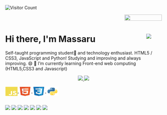 ![Visitor Count](https://profile-counter.glitch.me/Envoy-VC/count.svg)
<div style="text-align: right">
<img src="https://jojoee.jojoee.com/api/utcnow?refresh" width="120" height="20">
</div>

##

# Hi there, I'm Massaru <img align='right' src="https://bit.ly/3D4YUKb" width="50">

Self-taught programming student🔭 and technology enthusiast. HTML5 / CSS3, JavaScript and Python! Studying and improving and always improving.
😄
🌱 I’m currently learning Front-end web computing (HTML5,CSS3 and Javascript)

<div align="center">
  <a href="https://github.com/hagiomassaru">
  <img height="180em" src="https://github-readme-stats.vercel.app/api?username=hagiomassaru&show_icons=true&theme=dark&include_all_commits=true&count_private=true"/>
  <img height="180em" src="https://github-readme-stats.vercel.app/api/top-langs/?username=hagiomassaru&layout=compact&langs_count=7&theme=dark"/>
</div>
  <div style="display: inline_block"><br>
  <img align="center" alt="hagio-Js" height="30" width="40" src="https://raw.githubusercontent.com/devicons/devicon/master/icons/javascript/javascript-plain.svg">
<!--   <img align="center" alt="hagio-Ts" height="30" width="40" src="https://raw.githubusercontent.com/devicons/devicon/master/icons/typescript/typescript-plain.svg"> -->
<!--   <img align="center" alt="hagio-React" height="30" width="40" src="https://raw.githubusercontent.com/devicons/devicon/master/icons/react/react-original.svg"> -->
  <img align="center" alt="hagio-HTML" height="30" width="40" src="https://raw.githubusercontent.com/devicons/devicon/master/icons/html5/html5-original.svg">
  <img align="center" alt="hagio-CSS" height="30" width="40" src="https://raw.githubusercontent.com/devicons/devicon/master/icons/css3/css3-original.svg">
  <img align="center" alt="hagio-Python" height="30" width="40" src="https://raw.githubusercontent.com/devicons/devicon/master/icons/python/python-original.svg">
<!--   <img align="center" alt="hagio-Csharp" height="30" width="40" src="https://raw.githubusercontent.com/devicons/devicon/master/icons/csharp/csharp-original.svg"> -->
<!--   <img align="right" alt="hagio-pic" height="150" style="border-radius:50px;" src="https://media.discordapp.net/attachments/639956127056134178/890373478988013628/Publicacoes_Instagram_1_1.png?width=676&height=676"> -->
</div>
  
##
  
<div> 
  <a href="https://www.youtube.com/channel/UCwApDM_vwM3zkpleioMcU_A" target="_blank"><img src="https://img.shields.io/badge/YouTube-FF0000?style=for-the-badge&logo=youtube&logoColor=white" target="_blank"></a>
  <a href="https://twitter.com/MezakiHagio" target="_blank"><img src="https://img.shields.io/badge/Twitter-1DA1F2?style=for-the-badge&logo=twitter&logoColor=white" /></a>
  <a href="https://www.instagram.com/massaruhagio/" target="_blank"><img src="https://img.shields.io/badge/-Instagram-%23E4405F?style=for-the-badge&logo=instagram&logoColor=white" target="_blank"></a>
<!--  	<a href="https://www.twitch.tv/" target="_blank"><img src="https://img.shields.io/badge/Twitch-9146FF?style=for-the-badge&logo=twitch&logoColor=white" target="_blank"></a> -->
  <a href = "mailto:massaruhagiopro@gmail.com"><img src="https://img.shields.io/badge/-Gmail-%23333?style=for-the-badge&logo=gmail&logoColor=white" target="_blank"></a>
  <a href="https://www.linkedin.com/in/massaru-hagio/" target="_blank"><img src="https://img.shields.io/badge/-LinkedIn-%230077B5?style=for-the-badge&logo=linkedin&logoColor=white" target="_blank"></a>
  <a href="https://steamcommunity.com/id/mezakigame" target="_blank"><img src="https://img.shields.io/badge/Steam-000000?style=for-the-badge&logo=steam&logoColor=white" target="_blank"></a>
  <a href="https://www.facebook.com/massaruhagio" target="_blank"><img src="https://img.shields.io/static/v1?label=Facebook&message=Follow&color=4064ac&style=for-the-badge&logo=facebook" /></a>

  
<!--
O site dessas imagens foi https://dev.to/envoy_/150-badges-for-github-pnk    

-->
 
<!--   ![Snake animation](https://github.com/rafaballerini/rafaballerini/blob/output/github-contribution-grid-snake.svg) -->
 
</div>
  
  
  
<!--
Esee README.md foi feito com base no videoa da "https://github.com/rafaballerini/rafaballerini/blob/main/README.md?plain=1"
 e do video "https://www.youtube.com/watch?v=TsaLQAetPLU"
    
obs: icones podemos encontrar no https://devicon.dev

-->
<!--
**hagiomassaru/hagiomassaru** is a ✨ _special_ ✨ repository because its `README.md` (this file) appears on your GitHub profile.

Here are some ideas to get you started:

- 🔭 I’m currently working on ...
- 🌱 I’m currently learning ...
- 👯 I’m looking to collaborate on ...
- 🤔 I’m looking for help with ...
- 💬 Ask me about ...
- 📫 How to reach me: ...
- 😄 Pronouns: ...
- ⚡ Fun fact: ...
-->

